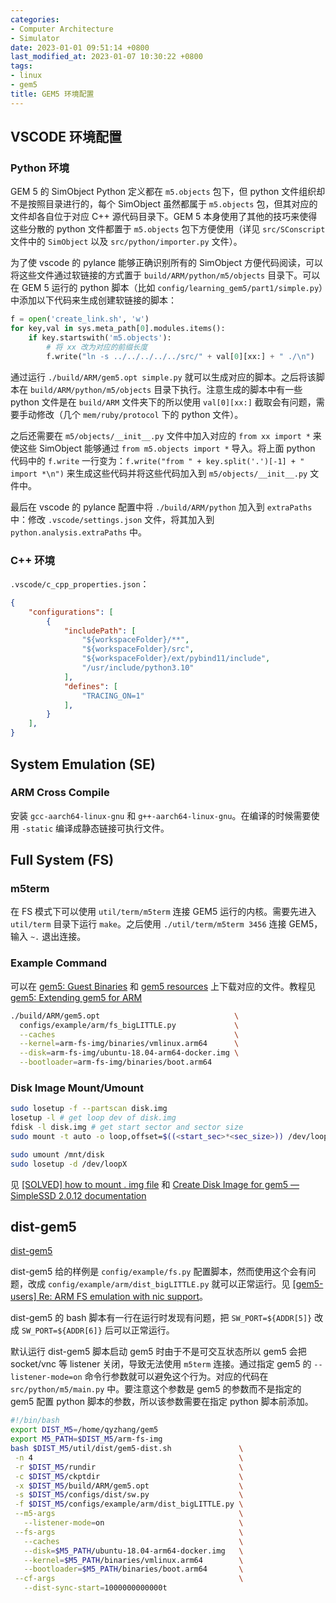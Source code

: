 ```yaml
---
categories:
- Computer Architecture
- Simulator
date: 2023-01-01 09:51:14 +0800
last_modified_at: 2023-01-07 10:30:22 +0800
tags:
- linux
- gem5
title: GEM5 环境配置
---
```


## VSCODE 环境配置

### Python 环境

GEM 5 的 SimObject Python 定义都在 `m5.objects` 包下，但 python 文件组织却不是按照目录进行的，每个 SimObject 虽然都属于 `m5.objects` 包，但其对应的文件却各自位于对应 C++ 源代码目录下。GEM 5 本身使用了其他的技巧来使得这些分散的 python 文件都置于 `m5.objects` 包下方便使用（详见 `src/SConscript` 文件中的 `SimObject` 以及 `src/python/importer.py` 文件）。

为了使 vscode 的 pylance 能够正确识别所有的 SimObject 方便代码阅读，可以将这些文件通过软链接的方式置于 `build/ARM/python/m5/objects` 目录下。可以在 GEM 5 运行的 python 脚本（比如 `config/learning_gem5/part1/simple.py`）中添加以下代码来生成创建软链接的脚本：

```python
f = open('create_link.sh', 'w')
for key,val in sys.meta_path[0].modules.items():
    if key.startswith('m5.objects'):
        # 将 xx 改为对应的前缀长度
        f.write("ln -s ../../../../../src/" + val[0][xx:] + " ./\n")
```

通过运行 `./build/ARM/gem5.opt simple.py` 就可以生成对应的脚本。之后将该脚本在 `build/ARM/python/m5/objects` 目录下执行。注意生成的脚本中有一些 python 文件是在 `build/ARM` 文件夹下的所以使用 `val[0][xx:]` 截取会有问题，需要手动修改（几个 `mem/ruby/protocol` 下的 python 文件）。

之后还需要在 `m5/objects/__init__.py` 文件中加入对应的 `from xx import *` 来使这些 SimObject 能够通过 `from m5.objects import *` 导入。将上面 python 代码中的 `f.write` 一行变为：`f.write("from " + key.split('.')[-1] + " import *\n")` 来生成这些代码并将这些代码加入到 `m5/objects/__init__.py` 文件中。

最后在 vscode 的 pylance 配置中将 `./build/ARM/python` 加入到 `extraPaths` 中：修改 `.vscode/settings.json` 文件，将其加入到 `python.analysis.extraPaths` 中。

### C++ 环境

`.vscode/c_cpp_properties.json`：

```json
{
    "configurations": [
        {
            "includePath": [
                "${workspaceFolder}/**",
                "${workspaceFolder}/src",
                "${workspaceFolder}/ext/pybind11/include",
                "/usr/include/python3.10"
            ],
            "defines": [
                "TRACING_ON=1"
            ],
        }
    ],
}
```

## System Emulation (SE)

### ARM Cross Compile

安装 `gcc-aarch64-linux-gnu` 和 `g++-aarch64-linux-gnu`。在编译的时候需要使用 `-static` 编译成静态链接可执行文件。

## Full System (FS)

### m5term

在 FS 模式下可以使用 `util/term/m5term` 连接 GEM5 运行的内核。需要先进入 `util/term` 目录下运行 `make`。之后使用 `./util/term/m5term 3456` 连接 GEM5，输入 `~.` 退出连接。

### Example Command

可以在 [gem5: Guest Binaries](https://www.gem5.org/documentation/general_docs/fullsystem/guest_binaries) 和 [gem5 resources](https://resources.gem5.org/) 上下载对应的文件。教程见 [gem5: Extending gem5 for ARM](https://www.gem5.org/documentation/learning_gem5/part1/extending_configs)

```bash
./build/ARM/gem5.opt                              \
  configs/example/arm/fs_bigLITTLE.py             \
  --caches                                        \
  --kernel=arm-fs-img/binaries/vmlinux.arm64      \
  --disk=arm-fs-img/ubuntu-18.04-arm64-docker.img \
  --bootloader=arm-fs-img/binaries/boot.arm64
```

### Disk Image Mount/Umount

```bash
sudo losetup -f --partscan disk.img
losetup -l # get loop dev of disk.img
fdisk -l disk.img # get start sector and sector size
sudo mount -t auto -o loop,offset=$((<start_sec>*<sec_size>)) /dev/loopX /mnt/disk
```

```bash
sudo umount /mnt/disk
sudo losetup -d /dev/loopX
```

见 [[SOLVED] how to mount . img file]( https://www.linuxquestions.org/questions/linux-general-1/how-to-mount-img-file-882386/ ) 和 [Create Disk Image for gem5 — SimpleSSD 2.0.12 documentation](https://docs.simplessd.org/en/v2.0.12/tips/disk.html)

## dist-gem5

[dist-gem5](https://publish.illinois.edu/icsl-pdgem5/)

dist-gem5 给的样例是 `config/example/fs.py` 配置脚本，然而使用这个会有问题，改成 `config/example/arm/dist_bigLITTLE.py` 就可以正常运行。见 [[gem5-users] Re: ARM FS emulation with nic support]( https://www.mail-archive.com/gem5-users@gem5.org/msg20736.html )。

dist-gem5 的 bash 脚本有一行在运行时发现有问题，把 `SW_PORT=${ADDR[5]}` 改成 `SW_PORT=${ADDR[6]}` 后可以正常运行。

默认运行 dist-gem5 脚本启动 gem5 时由于不是可交互状态所以 gem5 会把 socket/vnc 等 listener 关闭，导致无法使用 `m5term` 连接。通过指定 gem5 的 `--listener-mode=on` 命令行参数就可以避免这个行为。对应的代码在 `src/python/m5/main.py` 中。要注意这个参数是 gem5 的参数而不是指定的 gem5 配置 python 脚本的参数，所以该参数需要在指定 python 脚本前添加。

```bash
#!/bin/bash
export DIST_M5=/home/qyzhang/gem5
export M5_PATH=$DIST_M5/arm-fs-img
bash $DIST_M5/util/dist/gem5-dist.sh               \
 -n 4                                              \
 -r $DIST_M5/rundir                                \
 -c $DIST_M5/ckptdir                               \
 -x $DIST_M5/build/ARM/gem5.opt                    \
 -s $DIST_M5/configs/dist/sw.py                    \
 -f $DIST_M5/configs/example/arm/dist_bigLITTLE.py \
 --m5-args                                         \
   --listener-mode=on                              \
 --fs-args                                         \
   --caches                                        \
   --disk=$M5_PATH/ubuntu-18.04-arm64-docker.img   \
   --kernel=$M5_PATH/binaries/vmlinux.arm64        \
   --bootloader=$M5_PATH/binaries/boot.arm64       \
 --cf-args                                         \
   --dist-sync-start=1000000000000t
```
